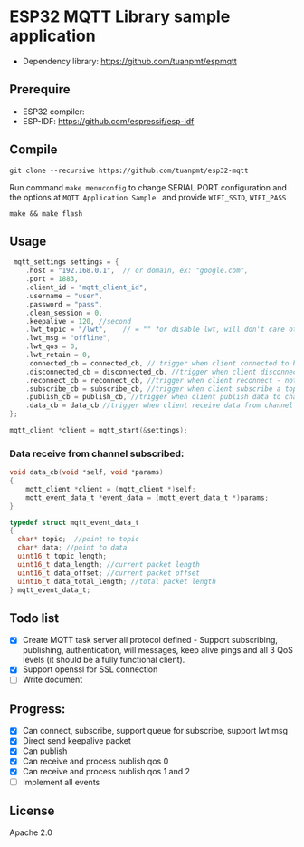 # ESP32 MQTT Library sample application

- Dependency library: https://github.com/tuanpmt/espmqtt

## Prerequire

- ESP32 compiler: 
- ESP-IDF: https://github.com/espressif/esp-idf

## Compile

`git clone --recursive https://github.com/tuanpmt/esp32-mqtt`

Run command `make menuconfig` to change SERIAL PORT configuration and the options at `MQTT Application Sample ` and provide `WIFI_SSID`, `WIFI_PASS`

`make && make flash`

## Usage 

```c
 mqtt_settings settings = {
    .host = "192.168.0.1",  // or domain, ex: "google.com",
    .port = 1883,
    .client_id = "mqtt_client_id", 
    .username = "user",
    .password = "pass",
    .clean_session = 0, 
    .keepalive = 120, //second
    .lwt_topic = "/lwt",    // = "" for disable lwt, will don't care other options
    .lwt_msg = "offline",
    .lwt_qos = 0,
    .lwt_retain = 0,
    .connected_cb = connected_cb, // trigger when client connected to broker with valid infomations
    .disconnected_cb = disconnected_cb, //trigger when client disconnect from broker
    .reconnect_cb = reconnect_cb, //trigger when client reconnect - not implement yet
    .subscribe_cb = subscribe_cb, //trigger when client subscribe a topic successful 
    .publish_cb = publish_cb, //trigger when client publish data to channel successful 
    .data_cb = data_cb //trigger when client receive data from channel has subscribed
};

mqtt_client *client = mqtt_start(&settings);
```

### Data receive from channel subscribed:

```c
void data_cb(void *self, void *params)
{
    mqtt_client *client = (mqtt_client *)self;
    mqtt_event_data_t *event_data = (mqtt_event_data_t *)params;
}

typedef struct mqtt_event_data_t
{
  char* topic;  //point to topic 
  char* data; //point to data
  uint16_t topic_length;
  uint16_t data_length; //current packet length
  uint16_t data_offset; //current packet offset
  uint16_t data_total_length; //total packet length
} mqtt_event_data_t;
```

## Todo list

- [x] Create MQTT task server all protocol defined - Support subscribing, publishing, authentication, will messages, keep alive pings and all 3 QoS levels (it should be a fully functional client).
- [x] Support openssl for SSL connection
- [ ] Write document

## Progress:

- [x] Can connect, subscribe, support queue for subscribe, support lwt msg
- [x] Direct send keepalive packet 
- [x] Can publish 
- [x] Can receive and process publish qos 0
- [x] Can receive and process publish qos 1 and 2 
- [ ] Implement all events

## License

Apache 2.0
